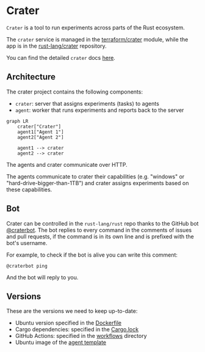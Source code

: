 # Crater

`Crater` is a tool to run experiments across parts of the Rust ecosystem.

The `crater` service is managed in the [terraform/crater] module, while the app is in the [rust-lang/crater] repository.

You can find the detailed `crater` docs
[here](https://github.com/rust-lang/crater/tree/master/docs).

## Architecture

The crater project contains the following components:

- `crater`: server that assigns experiments (tasks) to agents
- `agent`: worker that runs experiments and reports back to the server

```mermaid
graph LR
    crater["Crater"]
    agent1["Agent 1"]
    agent2["Agent 2"]

    agent1 --> crater
    agent2 --> crater
```

The agents and crater communicate over HTTP.

The agents communicate to crater their capabilities
(e.g. "windows" or "hard-drive-bigger-than-1TB") and crater assigns experiments
based on these capabilities.

## Bot

Crater can be controlled in the `rust-lang/rust` repo thanks to the GitHub bot
[@craterbot](https://github.com/craterbot). The bot replies to every command in
the comments of issues and pull requests, if the command is in its own line and
is prefixed with the bot's username.

For example, to check if the bot is alive you can write this comment:

```
@craterbot ping
```

And the bot will reply to you.

## Versions

These are the versions we need to keep up-to-date:

- Ubuntu version specified in the [Dockerfile]
- Cargo dependencies: specified in the [Cargo.lock]
- GitHub Actions: specified in the [workflows] directory
- Ubuntu image of the [agent template]

[agent template]: https://github.com/rust-lang/simpleinfra/blob/74bbf479de315fb5c5d6e97832fc3dc9b12e4cab/terraform/crater/agent.tf#L139
[Dockerfile]: https://github.com/rust-lang/crater/blob/master/Dockerfile
[Cargo.lock]: https://github.com/rust-lang/crater/blob/master/Cargo.lock
[workflows]: https://github.com/rust-lang/crater/tree/master/.github/workflows
[rust-lang/crater]: https://github.com/rust-lang/crater
[terraform/crater]: https://github.com/rust-lang/simpleinfra/tree/master/terraform/crater
